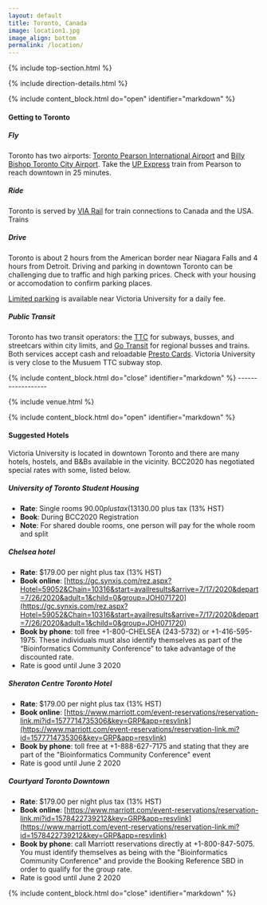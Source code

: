 ```yaml
---
layout: default
title: Toronto, Canada
image: location1.jpg
image_align: bottom
permalink: /location/
---
```


{% include top-section.html %}

{% include direction-details.html %}


<a name="travel-to-toronto"/>
<!--Important for markdown to render! Also make sure the page has a .md extension-->
{% include content_block.html do="open" identifier="markdown" %} <div markdown="1">

#### Getting to Toronto

##### Fly

Toronto has two airports: [Toronto Pearson International Airport](https://www.torontopearson.com) and [Billy Bishop Toronto City Airport](https://www.billybishopairport.com/). Take the [UP Express](https://www.torontopearson.com/en/transportation/up-express) train from Pearson to reach downtown in 25 minutes.

##### Ride

Toronto is served by [VIA Rail](https://www.viarail.ca) for train connections to Canada and the USA. Trains

##### Drive

Toronto is about 2 hours from the American border near Niagara Falls and 4 hours from Detroit. Driving and parking in downtown Toronto can be challenging due to traffic and high parking prices. Check with your housing or accomodation to confirm parking places.

[Limited parking](https://www.vicu.utoronto.ca/hospitality-services/overnight-accommodation/parking/) is available near Victoria University for a daily fee.

##### Public Transit

Toronto has two transit operators: the [TTC](http://www.ttc.ca/index.jsp) for subways, busses, and streetcars within city limits, and [Go Transit](https://www.gotransit.com/en/) for regional busses and trains. Both services accept cash and reloadable [Presto Cards](https://www.prestocard.ca/en/). Victoria University is very close to the Musuem TTC subway stop.

</div> {% include content_block.html do="close" identifier="markdown" %}
------------------

<a name="venue-victoria-university"/>

{% include venue.html %}

<a name="lodging"/>
<!--Important for markdown to render! -->
{% include content_block.html do="open" identifier="markdown" %} <div markdown="1">

#### Suggested Hotels

Victoria University is located in downtown Toronto and there are many hotels, hostels, and B&Bs available in the vicinity. BCC2020 has negotiated special rates with some, listed below.

##### University of Toronto Student Housing

- **Rate**: Single rooms $90.00 plus tax (13% HST); Double rooms C$130.00 plus tax (13% HST)
- **Book**: During BCC2020 Registration
- **Note**: For shared double rooms, one person will pay for the whole room and split

##### Chelsea hotel
- **Rate**: $179.00 per night plus tax (13% HST)
- **Book online**: [https://gc.synxis.com/rez.aspx?Hotel=59052&Chain=10316&start=availresults&arrive=7/17/2020&depart=7/26/2020&adult=1&child=0&group=JOH071720](https://gc.synxis.com/rez.aspx?Hotel=59052&Chain=10316&start=availresults&arrive=7/17/2020&depart=7/26/2020&adult=1&child=0&group=JOH071720)
- **Book by phone**: toll free +1-800-CHELSEA (243-5732) or +1-416-595-1975.  These individuals must also identify themselves as part of the “Bioinformatics Community Conference” to take advantage of the discounted rate.
- Rate is good until June 3 2020


##### Sheraton Centre Toronto Hotel
- **Rate**: $179.00 per night plus tax (13% HST)
- **Book online**: [https://www.marriott.com/event-reservations/reservation-link.mi?id=1577714735306&key=GRP&app=resvlink](https://www.marriott.com/event-reservations/reservation-link.mi?id=1577714735306&key=GRP&app=resvlink)
- **Book by phone**: toll free at +1-888-627-7175 and stating that they are part of the "Bioinformatics Community Conference" event
- Rate is good until June 2 2020


##### Courtyard Toronto Downtown
- **Rate**: $179.00 per night plus tax (13% HST)
- **Book online**: [https://www.marriott.com/event-reservations/reservation-link.mi?id=1578422739212&key=GRP&app=resvlink](https://www.marriott.com/event-reservations/reservation-link.mi?id=1578422739212&key=GRP&app=resvlink)
- **Book by phone**: call Marriott reservations directly at +1-800-847-5075.  You must identify themselves as being with the "Bioinformatics Community Conference" and provide the Booking Reference SBD in order to qualify for the group rate.
- Rate is good until June 2 2020

</div> {% include content_block.html do="close" identifier="markdown" %}
